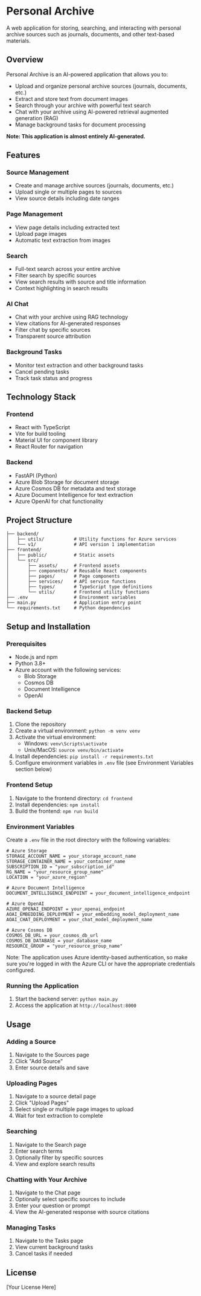 # Personal Archive

A web application for storing, searching, and interacting with personal archive sources such as journals, documents, and other text-based materials.

## Overview

Personal Archive is an AI-powered application that allows you to:

- Upload and organize personal archive sources (journals, documents, etc.)
- Extract and store text from document images
- Search through your archive with powerful text search
- Chat with your archive using AI-powered retrieval augmented generation (RAG)
- Manage background tasks for document processing

**Note: This application is almost entirely AI-generated.**

## Features

### Source Management

- Create and manage archive sources (journals, documents, etc.)
- Upload single or multiple pages to sources
- View source details including date ranges

### Page Management

- View page details including extracted text
- Upload page images
- Automatic text extraction from images

### Search

- Full-text search across your entire archive
- Filter search by specific sources
- View search results with source and title information
- Context highlighting in search results

### AI Chat

- Chat with your archive using RAG technology
- View citations for AI-generated responses
- Filter chat by specific sources
- Transparent source attribution

### Background Tasks

- Monitor text extraction and other background tasks
- Cancel pending tasks
- Track task status and progress

## Technology Stack

### Frontend

- React with TypeScript
- Vite for build tooling
- Material UI for component library
- React Router for navigation

### Backend

- FastAPI (Python)
- Azure Blob Storage for document storage
- Azure Cosmos DB for metadata and text storage
- Azure Document Intelligence for text extraction
- Azure OpenAI for chat functionality

## Project Structure

```
├── backend/
│   ├── utils/           # Utility functions for Azure services
│   └── v1/              # API version 1 implementation
├── frontend/
│   ├── public/          # Static assets
│   └── src/
│       ├── assets/      # Frontend assets
│       ├── components/  # Reusable React components
│       ├── pages/       # Page components
│       ├── services/    # API service functions
│       ├── types/       # TypeScript type definitions
│       └── utils/       # Frontend utility functions
├── .env                 # Environment variables
├── main.py              # Application entry point
└── requirements.txt     # Python dependencies
```

## Setup and Installation

### Prerequisites

- Node.js and npm
- Python 3.8+
- Azure account with the following services:
  - Blob Storage
  - Cosmos DB
  - Document Intelligence
  - OpenAI

### Backend Setup

1. Clone the repository
2. Create a virtual environment: `python -m venv venv`
3. Activate the virtual environment:
   - Windows: `venv\Scripts\activate`
   - Unix/MacOS: `source venv/bin/activate`
4. Install dependencies: `pip install -r requirements.txt`
5. Configure environment variables in `.env` file (see Environment Variables section below)

### Frontend Setup

1. Navigate to the frontend directory: `cd frontend`
2. Install dependencies: `npm install`
3. Build the frontend: `npm run build`

### Environment Variables

Create a `.env` file in the root directory with the following variables:

```
# Azure Storage
STORAGE_ACCOUNT_NAME = your_storage_account_name
STORAGE_CONTAINER_NAME = your_container_name
SUBSCRIPTION_ID = "your_subscription_id"
RG_NAME = "your_resource_group_name"
LOCATION = "your_azure_region"

# Azure Document Intelligence
DOCUMENT_INTELLIGENCE_ENDPOINT = your_document_intelligence_endpoint

# Azure OpenAI
AZURE_OPENAI_ENDPOINT = your_openai_endpoint
AOAI_EMBEDDING_DEPLOYMENT = your_embedding_model_deployment_name
AOAI_CHAT_DEPLOYMENT = your_chat_model_deployment_name

# Azure Cosmos DB
COSMOS_DB_URL = your_cosmos_db_url
COSMOS_DB_DATABASE = your_database_name
RESOURCE_GROUP = "your_resource_group_name"
```

Note: The application uses Azure identity-based authentication, so make sure you're logged in with the Azure CLI or have the appropriate credentials configured.

### Running the Application

1. Start the backend server: `python main.py`
2. Access the application at `http://localhost:8000`

## Usage

### Adding a Source

1. Navigate to the Sources page
2. Click "Add Source"
3. Enter source details and save

### Uploading Pages

1. Navigate to a source detail page
2. Click "Upload Pages"
3. Select single or multiple page images to upload
4. Wait for text extraction to complete

### Searching

1. Navigate to the Search page
2. Enter search terms
3. Optionally filter by specific sources
4. View and explore search results

### Chatting with Your Archive

1. Navigate to the Chat page
2. Optionally select specific sources to include
3. Enter your question or prompt
4. View the AI-generated response with source citations

### Managing Tasks

1. Navigate to the Tasks page
2. View current background tasks
3. Cancel tasks if needed

## License

[Your License Here]
